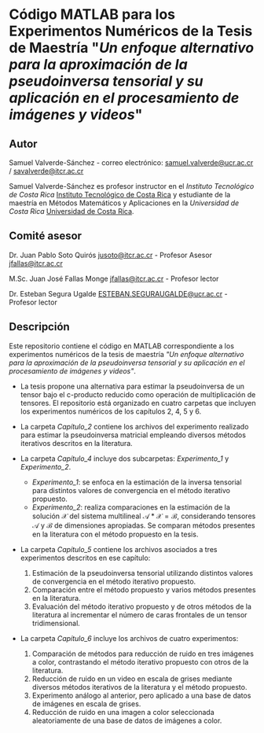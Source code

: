 # Código MATLAB para los Experimentos Numéricos de la Tesis de Maestría "*Un enfoque alternativo para la aproximación de la pseudoinversa tensorial y su aplicación en el procesamiento de imágenes y videos*" 

## Autor
Samuel Valverde-Sánchez - correo electrónico: [samuel.valverde@ucr.ac.cr](mailto:samuel.valverde@ucr.ac.cr) / [savalverde@itcr.ac.cr](mailto:savalverde@itcr.ac.cr)

Samuel Valverde-Sánchez es profesor instructor en el *Instituto Tecnológico de Costa Rica* [Instituto Tecnológico de Costa Rica](https://www.tec.ac.cr/) y estudiante de la maestría en Métodos Matemáticos y Aplicaciones en la *Universidad de Costa Rica* [Universidad de Costa Rica](https://www.ucr.ac.cr/).

## Comité asesor
Dr. Juan Pablo Soto Quirós [jusoto@itcr.ac.cr](mailto:jusoto@itcr.ac.cr) - Profesor Asesor jfallas@itcr.ac.cr

M.Sc. Juan José Fallas Monge [jfallas@itcr.ac.cr](mailto:jfallas@itcr.ac.cr) - Profesor lector

Dr. Esteban Segura Ugalde [ESTEBAN.SEGURAUGALDE@ucr.ac.cr](mailto:ESTEBAN.SEGURAUGALDE@ucr.ac.cr) - Profesor lector

## Descripción
Este repositorio contiene el código en MATLAB correspondiente a los experimentos numéricos de la tesis de maestría *"Un enfoque alternativo para la aproximación de la pseudoinversa tensorial y su aplicación en el procesamiento de imágenes y videos"*.

- La tesis propone una alternativa para estimar la pseudoinversa de un tensor bajo el c-producto reducido como operación de multiplicación de tensores. El repositorio está organizado en cuatro carpetas que incluyen los experimentos numéricos de los capítulos 2, 4, 5 y 6.

- La carpeta *Capítulo_2* contiene los archivos del experimento realizado para estimar la pseudoinversa matricial empleando diversos métodos iterativos descritos en la literatura.

- La carpeta *Capítulo_4* incluye dos subcarpetas: *Experimento_1* y *Experimento_2*.  
  - *Experimento_1*: se enfoca en la estimación de la inversa tensorial para distintos valores de convergencia en el método iterativo propuesto.  
  - *Experimento_2*: realiza comparaciones en la estimación de la solución $\boldsymbol{\mathcal{X}}$ del sistema multilineal $\boldsymbol{\mathcal{A}}\ast \boldsymbol{\mathcal{X}} = \boldsymbol{\mathcal{B}}$, considerando tensores $\boldsymbol{\mathcal{A}}$ y $\boldsymbol{\mathcal{B}}$ de dimensiones apropiadas. Se comparan métodos presentes en la literatura con el método propuesto en la tesis.

- La carpeta *Capítulo_5* contiene los archivos asociados a tres experimentos descritos en ese capítulo:  
  1. Estimación de la pseudoinversa tensorial utilizando distintos valores de convergencia en el método iterativo propuesto.  
  2. Comparación entre el método propuesto y varios métodos presentes en la literatura.  
  3. Evaluación del método iterativo propuesto y de otros métodos de la literatura al incrementar el número de caras frontales de un tensor tridimensional.

- La carpeta *Capítulo_6* incluye los archivos de cuatro experimentos:  
  1. Comparación de métodos para reducción de ruido en tres imágenes a color, contrastando el método iterativo propuesto con otros de la literatura.  
  2. Reducción de ruido en un video en escala de grises mediante diversos métodos iterativos de la literatura y el método propuesto.  
  3. Experimento análogo al anterior, pero aplicado a una base de datos de imágenes en escala de grises.  
  4. Reducción de ruido en una imagen a color seleccionada aleatoriamente de una base de datos de imágenes a color.



